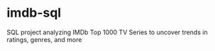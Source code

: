 # imdb-sql
SQL project analyzing IMDb Top 1000 TV Series to uncover trends in ratings, genres, and more
